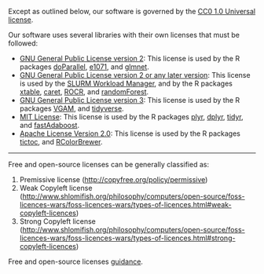 Except as outlined below, our software is governed by the [CC0 1.0 Universal license](../master/LICENSE.txt).

Our software uses several libraries with their own licenses that must be followed:

* [GNU General Public License version 2](https://www.gnu.org/licenses/gpl.html): This license is used by the R packages [doParallel](https://CRAN.R-project.org/package=doParallel), [e1071](https://CRAN.R-project.org/package=e1071), and [glmnet](https://CRAN.R-project.org/package=glmnet).
* [GNU General Public License version 2 or any later version](https://www.gnu.org/licenses/gpl.html): This license is used by the [SLURM Workload Manager](https://slurm.schedmd.com/disclaimer.html), and by the R packages [xtable](https://CRAN.R-project.org/package=xtable), [caret](https://CRAN.R-project.org/package=caret), [ROCR](https://CRAN.R-project.org/package=ROCR), and [randomForest](https://CRAN.R-project.org/package=randomForest).
* [GNU General Public License version 3](https://www.gnu.org/licenses/gpl.html): This license is used by the R packages [VGAM](https://CRAN.R-project.org/package=VGAM), and [tidyverse](https://CRAN.R-project.org/package=tidyverse).
* [MIT License](https://opensource.org/licenses/MIT): This license is used by the R packages [plyr](https://CRAN.R-project.org/package=plyr), [dplyr](https://CRAN.R-project.org/package=dplyr), [tidyr](https://CRAN.R-project.org/package=tidyr), and [fastAdaboost](https://CRAN.R-project.org/package=fastAdaboost).
* [Apache License Version 2.0](https://www.apache.org/licenses/LICENSE-2.0): This license is used by the R packages [tictoc](https://CRAN.R-project.org/package=tictoc), and [RColorBrewer](https://CRAN.R-project.org/package=RColorBrewer).

---

Free and open-source licenses can be generally classified as:

1. Premissive license (http://copyfree.org/policy/permissive)
2. Weak Copyleft license (http://www.shlomifish.org/philosophy/computers/open-source/foss-licences-wars/foss-licences-wars/types-of-licences.html#weak-copyleft-licences)
3. Strong Copyleft license (http://www.shlomifish.org/philosophy/computers/open-source/foss-licences-wars/foss-licences-wars/types-of-licences.html#strong-copyleft-licences)

Free and open-source licenses [guidance](https://github.com/DIDSR/iMRMC/blob/qigong/license_guidance.png).
